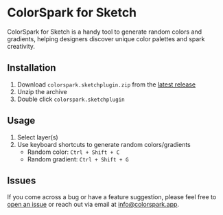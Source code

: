  # ColorSpark for Sketch
ColorSpark for Sketch is a handy tool to generate random colors and gradients, helping designers discover unique color 
palettes and spark creativity.

## Installation
1. Download `colorspark.sketchplugin.zip` from the 
[latest release](https://github.com/lukecjohnson/colorspark-sketch/releases)
2. Unzip the archive
3. Double click `colorspark.sketchplugin`

## Usage
1. Select layer(s)
2. Use keyboard shortcuts to generate random colors/gradients
    - Random color: `Ctrl + Shift + C`
    - Random gradient: `Ctrl + Shift + G`

## Issues
If you come across a bug or have a feature suggestion, please feel free to 
[open an issue](https://github.com/lukecjohnson/colorspark-sketch/issues) or reach out via email
at [info@colorspark.app](mailto:info@colorspark.app).